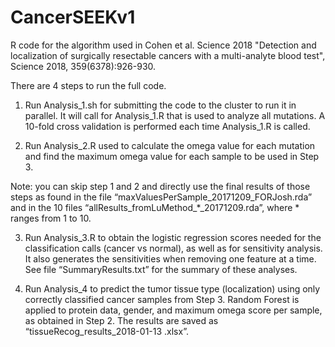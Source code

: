 # CancerSEEKv1
R code for the algorithm used in Cohen et al. Science 2018 "Detection and localization of surgically resectable cancers with a multi-analyte blood test", Science 2018, 359(6378):926-930.

There are 4 steps to run the full code.

1. Run Analysis_1.sh for submitting the code to the cluster to run it in parallel. It will call for Analysis_1.R that is used to analyze all mutations. A 10-fold cross validation is performed each time Analysis_1.R is called. 

2. Run Analysis_2.R used to calculate the omega value for each mutation and find the maximum omega value for each sample to be used in Step 3. 

Note: you can skip step 1 and 2 and directly use the final results of those steps as found in the file “maxValuesPerSample_20171209_FORJosh.rda” and in the 10 files “allResults_fromLuMethod_*_20171209.rda”, where * ranges from 1 to 10.

3. Run Analysis_3.R to obtain the logistic regression scores needed for the classification calls (cancer vs normal), as well as for sensitivity analysis. It also generates the sensitivities when removing one feature at a time. See file “SummaryResults.txt” for the summary of these analyses.   

4. Run Analysis_4 to predict the tumor tissue type (localization) using only correctly classified cancer samples from Step 3. Random Forest is applied to protein data, gender, and maximum omega score per sample, as obtained in Step 2. The results are saved as “tissueRecog_results_2018-01-13 .xlsx”.
